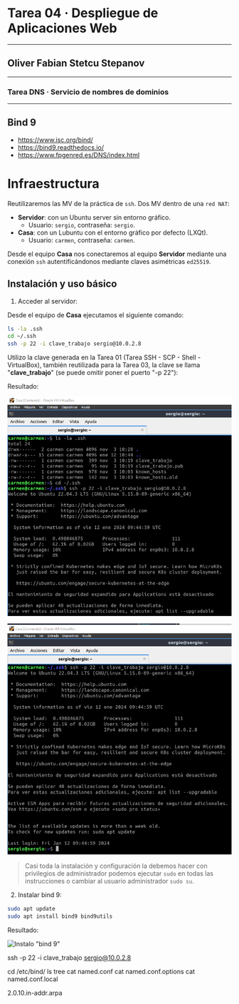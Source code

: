 # Tarea 04 · Despliegue de Aplicaciones Web
___
## Oliver Fabian Stetcu Stepanov
___
### Tarea DNS · Servicio de nombres de dominios
___
## Bind 9
* https://www.isc.org/bind/
* https://bind9.readthedocs.io/
* https://www.fpgenred.es/DNS/index.html

# Infraestructura

Reutilizaremos las MV de la práctica de ``ssh``. Dos MV dentro de una ``red NAT``:
* **Servidor**: con un Ubuntu server sin entorno gráfico.
    * Usuario: ``sergio``, contraseña: ``sergio``.
* **Casa**: con un Lubuntu con el entorno gráfico por defecto (LXQt).
    * Usuario: ``carmen``, contraseña: ``carmen``.

Desde el equipo **Casa** nos conectaremos al equipo **Servidor** mediante una conexión ``ssh`` autentificándonos mediante claves asimétricas ``ed25519``.

## Instalación y uso básico

1. Acceder al servidor:

Desde el equipo de **Casa** ejecutamos el siguiente comando:

```bash
ls -la .ssh
cd ~/.ssh
ssh -p 22 -i clave_trabajo sergio@10.0.2.8
```

Utilizo la clave generada en la Tarea 01 (Tarea SSH - SCP - Shell - VirtualBox), también reutilizada para la Tarea 03, la clave se llama "**clave_trabajo**" (se puede omitir poner el puerto "-p 22"):

Resultado:

![Conectar de "Casa" a "Servidor"](./img/01_dns.png)

![Conectar de "Casa" a "Servidor"](./img/02_dns.png)

> Casi toda la instalación y configuración la debemos hacer con privilegios de administrador podemos ejecutar ``sudo`` en todas las instrucciones o cambiar al usuario administrador ``sudo su``.

2. Instalar bind 9:

```bash
sudo apt update
sudo apt install bind9 bind9utils
```

Resultado:

![Instalo "bind 9"](./img/03_ftp.png)


ssh -p 22 -i clave_trabajo sergio@10.0.2.8



cd /etc/bind/
ls
tree
cat named.conf
cat named.conf.options
cat named.conf.local



2.0.10.in-addr.arpa



